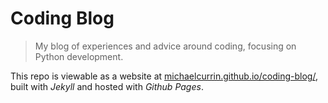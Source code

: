 # Coding Blog
> My blog of experiences and advice around coding, focusing on Python development.

This repo is viewable as a website at [michaelcurrin.github.io/coding-blog/](https://michaelcurrin.github.io/coding-blog/), built with _Jekyll_ and hosted with _Github Pages_.
